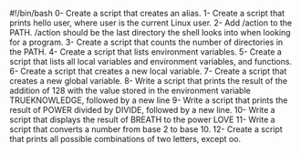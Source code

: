 #!/bin/bash
0-	Create a script that creates an alias.
1-	Create a script that prints hello user, where user is the current Linux user.
2-	Add /action to the PATH. /action should be the last directory the shell looks into when looking for a program.
3-	Create a script that counts the number of directories in the PATH.
4-	Create a script that lists environment variables.
5-	Create a script that lists all local variables and environment variables, and functions.
6-	Create a script that creates a new local variable.
7-	Create a script that creates a new global variable.
8-	Write a script that prints the result of the addition of 128 with the value stored in the environment variable TRUEKNOWLEDGE, followed by a new line
9-	Write a script that prints the result of POWER divided by DIVIDE, followed by a new line.
10-	Write a script that displays the result of BREATH to the power LOVE
11-	Write a script that converts a number from base 2 to base 10.
12-	Create a script that prints all possible combinations of two letters, except oo.
